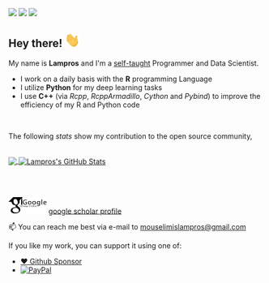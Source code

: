 
<!--
**mlampros/mlampros** is a ✨ _special_ ✨ repository because its `README.md` (this file) appears on your GitHub profile.

Here are some ideas to get you started:

- 🔭 I’m currently working on ...
- 🌱 I’m currently learning ...
- 👯 I’m looking to collaborate on ...
- 🤔 I’m looking for help with ...
- 💬 Ask me about ...
- 📫 How to reach me: ...
- 😄 Pronouns: ...
- ⚡ Fun fact: ...
-->

[![](https://img.shields.io/badge/🌐website-blue?&style=for-the-badge)](http://mlampros.github.io/)
[![](https://img.shields.io/badge/twitter-%231DA1F2.svg?&style=for-the-badge&logo=twitter&logoColor=white)](https://twitter.com/lampros_twit)
[![](https://views.whatilearened.today/views/github/mlampros/mlampros.svg)](http://github.com/mlampros/mlampros)


## Hey there! <img src="https://github.com/mlampros/mlampros/blob/main/wave.gif" width="30px">

My name is **Lampros** and I'm a [self-taught](https://github.com/mlampros/mlampros.github.io/blob/master/Curriculum_Vitae_Github.pdf) Programmer and Data Scientist.

* I work on a daily basis with the **R** programming Language
* I utilize **Python** for my deep learning tasks 
* I use **C++** (via *Rcpp*, *RcppArmadillo*, *Cython* and *Pybind*) to improve the efficiency of my R and Python code

<br>

The following *stats* show my contribution to the open source community,

<br>

<a href="https://github.com/mlampros/mlampros">
  <img align="center" src="https://github-readme-stats.vercel.app/api/top-langs/?username=mlampros&hide=C&title_color=ffffff&text_color=c9cacc&icon_color=2bbc8a&bg_color=1d1f21" />
</a>
<a href="https://github.com/mlampros/mlampros">
  <img align="center" src="https://github-readme-stats.vercel.app/api?username=mlampros&show_icons=true&line_height=27&count_private=true&title_color=ffffff&text_color=c9cacc&icon_color=2bbc8a&bg_color=1d1f21" alt="Lampros's GitHub Stats" />
</a>

<br><br>

<img src="https://github.com/mlampros/mlampros/blob/main/google_scholar_profile.jpg" width="75px"> [google scholar profile](https://scholar.google.com/citations?user=JXg3b58AAAAJ&hl=en)

📫 You can reach me best via e-mail to mouselimislampros@gmail.com

If you like my work, you can support it using one of:

* [:heart: Github Sponsor](https://github.com/sponsors/mlampros)
* [![PayPal](https://img.shields.io/badge/-PayPal.me-informational?style=flat&logo=PayPal&logoColor=white&link=https://paypal.me/lamprosmouselimis)](https://paypal.me/lamprosmouselimis)

<br>
